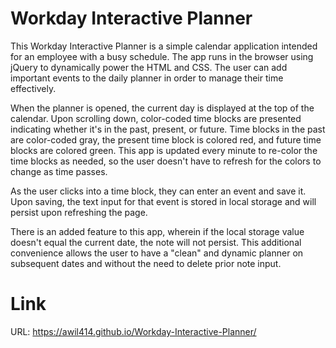 # Workday Interactive Planner

 This Workday Interactive Planner is a simple calendar application intended for an employee with a busy schedule. The app runs in the browser using jQuery to dynamically power the HTML and CSS. The user can add important events to the daily planner in order to manage their time effectively.

 When the planner is opened, the current day is displayed at the top of the calendar. Upon scrolling down, color-coded time blocks are presented indicating whether it's in the past, present, or future. Time blocks in the past are color-coded gray, the present time block is colored red, and future time blocks are colored green. This app is updated every minute to re-color the time blocks as needed, so the user doesn't have to refresh for the colors to change as time passes.

 As the user clicks into a time block, they can enter an event and save it. Upon saving, the text input for that event is stored in local storage and will persist upon refreshing the page.

There is an added feature to this app, wherein if the local storage value doesn't equal the current date, the note will not persist. This additional convenience allows the user to have a "clean" and dynamic planner on subsequent dates and without the need to delete prior note input.

# Link

URL: https://awil414.github.io/Workday-Interactive-Planner/

